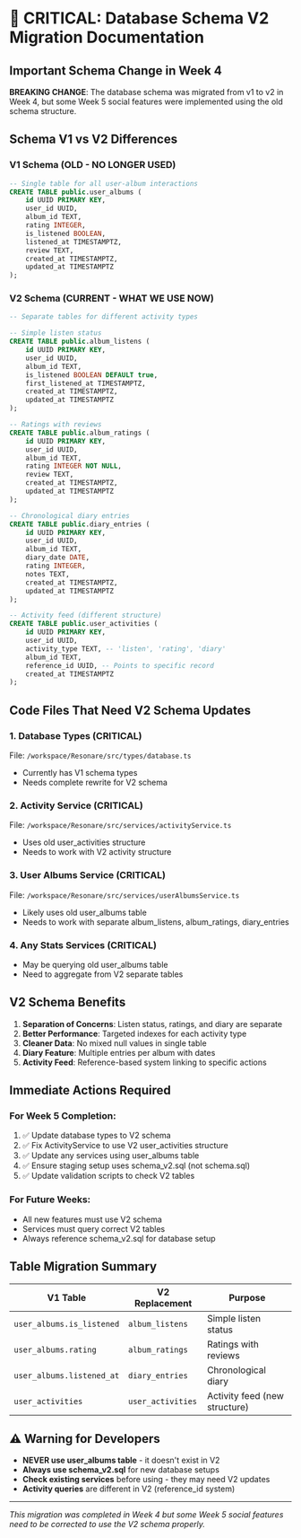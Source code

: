# 🚨 CRITICAL: Database Schema V2 Migration Documentation

## Important Schema Change in Week 4

**BREAKING CHANGE**: The database schema was migrated from v1 to v2 in Week 4, but some Week 5 social features were implemented using the old schema structure.

## Schema V1 vs V2 Differences

### V1 Schema (OLD - NO LONGER USED)
```sql
-- Single table for all user-album interactions
CREATE TABLE public.user_albums (
    id UUID PRIMARY KEY,
    user_id UUID,
    album_id TEXT,
    rating INTEGER,
    is_listened BOOLEAN,
    listened_at TIMESTAMPTZ,
    review TEXT,
    created_at TIMESTAMPTZ,
    updated_at TIMESTAMPTZ
);
```

### V2 Schema (CURRENT - WHAT WE USE NOW)
```sql
-- Separate tables for different activity types

-- Simple listen status
CREATE TABLE public.album_listens (
    id UUID PRIMARY KEY,
    user_id UUID,
    album_id TEXT,
    is_listened BOOLEAN DEFAULT true,
    first_listened_at TIMESTAMPTZ,
    created_at TIMESTAMPTZ,
    updated_at TIMESTAMPTZ
);

-- Ratings with reviews
CREATE TABLE public.album_ratings (
    id UUID PRIMARY KEY,
    user_id UUID,
    album_id TEXT,
    rating INTEGER NOT NULL,
    review TEXT,
    created_at TIMESTAMPTZ,
    updated_at TIMESTAMPTZ
);

-- Chronological diary entries
CREATE TABLE public.diary_entries (
    id UUID PRIMARY KEY,
    user_id UUID,
    album_id TEXT,
    diary_date DATE,
    rating INTEGER,
    notes TEXT,
    created_at TIMESTAMPTZ,
    updated_at TIMESTAMPTZ
);

-- Activity feed (different structure)
CREATE TABLE public.user_activities (
    id UUID PRIMARY KEY,
    user_id UUID,
    activity_type TEXT, -- 'listen', 'rating', 'diary'
    album_id TEXT,
    reference_id UUID, -- Points to specific record
    created_at TIMESTAMPTZ
);
```

## Code Files That Need V2 Schema Updates

### 1. Database Types (CRITICAL)
File: `/workspace/Resonare/src/types/database.ts`
- Currently has V1 schema types
- Needs complete rewrite for V2 schema

### 2. Activity Service (CRITICAL)  
File: `/workspace/Resonare/src/services/activityService.ts`
- Uses old user_activities structure
- Needs to work with V2 activity structure

### 3. User Albums Service (CRITICAL)
File: `/workspace/Resonare/src/services/userAlbumsService.ts`
- Likely uses old user_albums table
- Needs to work with separate album_listens, album_ratings, diary_entries

### 4. Any Stats Services (CRITICAL)
- May be querying old user_albums table
- Need to aggregate from V2 separate tables

## V2 Schema Benefits

1. **Separation of Concerns**: Listen status, ratings, and diary are separate
2. **Better Performance**: Targeted indexes for each activity type
3. **Cleaner Data**: No mixed null values in single table
4. **Diary Feature**: Multiple entries per album with dates
5. **Activity Feed**: Reference-based system linking to specific actions

## Immediate Actions Required

### For Week 5 Completion:
1. ✅ Update database types to V2 schema
2. ✅ Fix ActivityService to use V2 user_activities structure  
3. ✅ Update any services using user_albums table
4. ✅ Ensure staging setup uses schema_v2.sql (not schema.sql)
5. ✅ Update validation scripts to check V2 tables

### For Future Weeks:
- All new features must use V2 schema
- Services must query correct V2 tables
- Always reference schema_v2.sql for database setup

## Table Migration Summary

| V1 Table | V2 Replacement | Purpose |
|----------|----------------|---------|
| `user_albums.is_listened` | `album_listens` | Simple listen status |
| `user_albums.rating` | `album_ratings` | Ratings with reviews |
| `user_albums.listened_at` | `diary_entries` | Chronological diary |
| `user_activities` | `user_activities` | Activity feed (new structure) |

## ⚠️ Warning for Developers

- **NEVER use user_albums table** - it doesn't exist in V2
- **Always use schema_v2.sql** for new database setups
- **Check existing services** before using - they may need V2 updates
- **Activity queries** are different in V2 (reference_id system)

---

*This migration was completed in Week 4 but some Week 5 social features need to be corrected to use the V2 schema properly.*